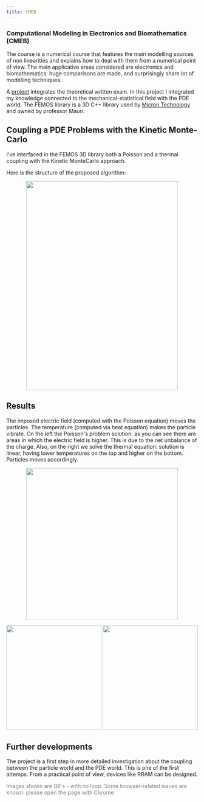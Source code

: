 ```yaml
---
title: CMEB
---
```


### Computational Modeling in Electronics and Biomathematics (CMEB)

The course is a numerical course that features the main modelling sources of non linearities and explains how to deal with them from a numerical point of view. The main applicative areas considered are electronics and biomathematics: huge comparisons are made, and surprisingly share lot of modelling techniques.

A [project](https://alberto1artoni.github.io/assets/pdf/CMEB/KMCPDEs.pdf) integrates the theoretical written exam. In this project I integrated my knowledge connected to the mechanical-statistical field with the PDE world. 
The FEMOS library is a 3D C++ library used by [Micron Technology](https://www.micron.com/) and owned by professor Mauri.

## Coupling a PDE Problems with the Kinetic Monte-Carlo

I've interfaced in the FEMOS 3D library both a Poisson and a thermal coupling with the Kinetic MonteCarlo approach.

Here is the structure of the proposed algorithm:
<p align="center">  <img width="400" height="550" src="https://alberto1artoni.github.io/assets/pdf/CMEB/SchemaSolutore2.png"> </p> 

## Results

The imposed electric field (computed with the Poisson equation) moves the particles. The temperature (computed via heat equation) makes the particle vibrate.
On the left the Poisson's problem solution: as you can see there are areas in which the electric field is higher. This is due to the net unbalance of the charge.
Also, on the right we solve the thermal equation: solution is linear, having lower temperatures on the top and higher on the bottom. Particles moves accordingly.

<p align="center">  <img width="400" height="400" src="https://alberto1artoni.github.io/assets/pdf/CMEB/coupled.gif"> </p> 
 <p align="center"><img width="250" height="275" src="https://alberto1artoni.github.io/assets/pdf/CMEB/poissonCoup.png">   
<img width="250" height="275" src="https://alberto1artoni.github.io/assets/pdf/CMEB/thermalCoupl.png"> </p>

## Further developments

The project is a first step in more detailed investigation about the coupling between the particle world and the PDE world. This is one of the first attemps. From a practical point of view, devices like RRAM can be designed.

<p> <span style="color:grey"> Images shown are GIFs - with no loop. Some browser-related issues are known: please open the page with Chrome </span></p>

